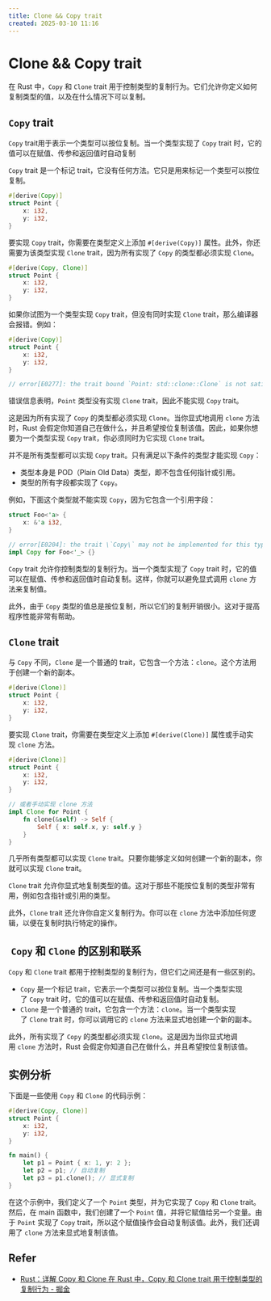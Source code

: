 ```yaml
---
title: Clone && Copy trait
created: 2025-03-10 11:16
---
```



<!-- markdownlint-disable MD025 -->

# Clone && Copy trait

在 Rust 中，`Copy` 和 `Clone` trait 用于控制类型的复制行为。它们允许你定义如何复制类型的值，以及在什么情况下可以复制。

## `Copy` trait

`Copy` trait用于表示一个类型可以按位复制。当一个类型实现了 `Copy` trait 时，它的值可以在赋值、传参和返回值时自动复制

`Copy` trait 是一个标记 trait，它没有任何方法。它只是用来标记一个类型可以按位复制。

```rust
#[derive(Copy)]
struct Point {
    x: i32,
    y: i32,
}
```

要实现 `Copy` trait，你需要在类型定义上添加 `#[derive(Copy)]` 属性。此外，你还需要为该类型实现 `Clone` trait，因为所有实现了 `Copy` 的类型都必须实现 `Clone`。

```rust
#[derive(Copy, Clone)]
struct Point {
    x: i32,
    y: i32,
}
```

如果你试图为一个类型实现 `Copy` trait，但没有同时实现 `Clone` trait，那么编译器会报错。例如：

```rust
#[derive(Copy)]
struct Point {
    x: i32,
    y: i32,
}

// error[E0277]: the trait bound `Point: std::clone::Clone` is not satisfied
```

错误信息表明，`Point` 类型没有实现 `Clone` trait，因此不能实现 `Copy` trait。

这是因为所有实现了 `Copy` 的类型都必须实现 `Clone`。当你显式地调用 `clone` 方法时，Rust 会假定你知道自己在做什么，并且希望按位复制该值。因此，如果你想要为一个类型实现 `Copy` trait，你必须同时为它实现 `Clone` trait。

并不是所有类型都可以实现 `Copy` trait。只有满足以下条件的类型才能实现 `Copy`：

- 类型本身是 POD（Plain Old Data）类型，即不包含任何指针或引用。
- 类型的所有字段都实现了 `Copy`。

例如，下面这个类型就不能实现 `Copy`，因为它包含一个引用字段：

```rust
struct Foo<'a> {
    x: &'a i32,
}

// error[E0204]: the trait \`Copy\` may not be implemented for this type
impl Copy for Foo<'_> {}
```

`Copy` trait 允许你控制类型的复制行为。当一个类型实现了 `Copy` trait 时，它的值可以在赋值、传参和返回值时自动复制。这样，你就可以避免显式调用 `clone` 方法来复制值。

此外，由于 `Copy` 类型的值总是按位复制，所以它们的复制开销很小。这对于提高程序性能非常有帮助。

## `Clone` trait

与 `Copy` 不同，`Clone` 是一个普通的 trait，它包含一个方法：`clone`。这个方法用于创建一个新的副本。

```rust
#[derive(Clone)]
struct Point {
    x: i32,
    y: i32,
}
```

要实现 `Clone` trait，你需要在类型定义上添加 `#[derive(Clone)]` 属性或手动实现 `clone` 方法。

```rust
#[derive(Clone)]
struct Point {
    x: i32,
    y: i32,
}

// 或者手动实现 clone 方法
impl Clone for Point {
    fn clone(&self) -> Self {
        Self { x: self.x, y: self.y }
    }
}
```

几乎所有类型都可以实现 `Clone` trait。只要你能够定义如何创建一个新的副本，你就可以实现 `Clone` trait。

`Clone` trait 允许你显式地复制类型的值。这对于那些不能按位复制的类型非常有用，例如包含指针或引用的类型。

此外，`Clone` trait 还允许你自定义复制行为。你可以在 `clone` 方法中添加任何逻辑，以便在复制时执行特定的操作。

##  `Copy` 和 `Clone` 的区别和联系

`Copy` 和 `Clone` trait 都用于控制类型的复制行为，但它们之间还是有一些区别的。

- `Copy` 是一个标记 trait，它表示一个类型可以按位复制。当一个类型实现了 `Copy` trait 时，它的值可以在赋值、传参和返回值时自动复制。
- `Clone` 是一个普通的 trait，它包含一个方法：`clone`。当一个类型实现了 `Clone` trait 时，你可以调用它的 `clone` 方法来显式地创建一个新的副本。

此外，所有实现了 `Copy` 的类型都必须实现 `Clone`。这是因为当你显式地调用 `clone` 方法时，Rust 会假定你知道自己在做什么，并且希望按位复制该值。

## 实例分析

下面是一些使用 `Copy` 和 `Clone` 的代码示例：

```rust
#[derive(Copy, Clone)]
struct Point {
    x: i32,
    y: i32,
}

fn main() {
    let p1 = Point { x: 1, y: 2 };
    let p2 = p1; // 自动复制
    let p3 = p1.clone(); // 显式复制
}
```

在这个示例中，我们定义了一个 `Point` 类型，并为它实现了 `Copy` 和 `Clone` trait。然后，在 main 函数中，我们创建了一个 `Point` 值，并将它赋值给另一个变量。由于 `Point` 实现了 `Copy` trait，所以这个赋值操作会自动复制该值。此外，我们还调用了 `clone` 方法来显式地复制该值。

## Refer

- [Rust：详解 Copy 和 Clone 在 Rust 中，Copy 和 Clone trait 用于控制类型的复制行为 - 掘金](https://juejin.cn/post/7232665460713373755)
